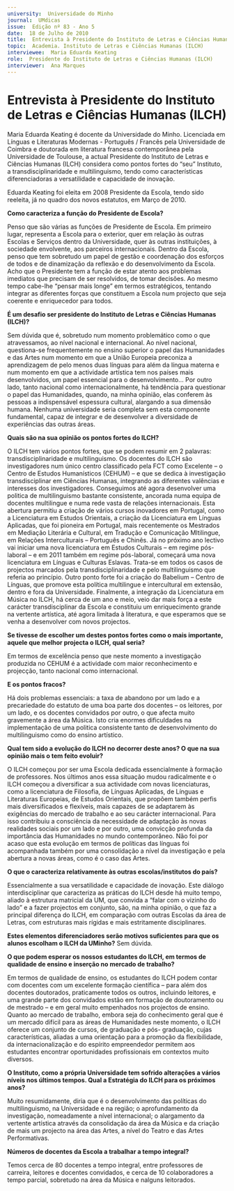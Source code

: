 ```yaml
---
university:  Universidade do Minho
journal:  UMdicas
issue:  Edição nº 83 - Ano 5
date:  18 de Julho de 2010
title:  Entrevista à Presidente do Instituto de Letras e Ciências Humanas (ILCH)
topic:  Academia. Instituto de Letras e Ciências Humanas (ILCH)
interviewee:  Maria Eduarda Keating
role:  Presidente do Instituto de Letras e Ciências Humanas (ILCH)
interviewer:  Ana Marques
--- 
```


# Entrevista à Presidente do Instituto de Letras e Ciências Humanas (ILCH) 

Maria Eduarda Keating é docente da Universidade do Minho.
Licenciada em Línguas e Literaturas Modernas - Português / Francês pela Universidade de Coimbra e doutorada em literatura francesa contemporânea pela Universidade de Toulouse, a actual Presidente do Instituto de Letras e Ciências Humanas (ILCH) considera como pontos fortes do “seu” Instituto, a transdisciplinaridade e multilinguismo, tendo como características diferenciadoras a versatilidade e capacidade de inovação.
 
Eduarda Keating foi eleita em 2008 Presidente da Escola, tendo sido reeleita, já no quadro dos novos estatutos, em Março de 2010.


**Como caracteriza a função do Presidente de Escola?**

Penso que são várias as funções de Presidente de Escola. Em primeiro lugar, representa a Escola para o exterior, quer em relação às outras Escolas e Serviços dentro da Universidade, quer às outras instituições, à sociedade envolvente, aos parceiros internacionais.
Dentro da Escola, penso que tem sobretudo um papel de gestão e coordenação dos esforços de todos e de dinamização da reflexão e do desenvolvimento da Escola. Acho que o Presidente tem a função de estar atento aos problemas imediatos que precisam de ser resolvidos, de tomar decisões. Ao mesmo tempo cabe-lhe “pensar mais longe” em termos estratégicos, tentando integrar as diferentes forças que constituem a Escola num projecto que seja coerente e enriquecedor para todos.
 

**É um desafio ser presidente do Instituto de Letras e Ciências Humanas (ILCH)?**

Sem dúvida que é, sobretudo num momento problemático como o que atravessamos, ao nível nacional e internacional. Ao nível nacional, questiona-se frequentemente no ensino superior o papel das Humanidades e das Artes num momento em que a União Europeia preconiza a aprendizagem de pelo menos duas línguas para além da língua materna e num momento em que a actividade artística tem nos países mais desenvolvidos, um papel essencial para o desenvolvimento… Por outro lado, tanto nacional como internacionalmente, há tendência para questionar o papel das Humanidades, quando, na minha opinião, elas conferem às pessoas a indispensável espessura cultural, alargando a sua dimensão humana. Nenhuma universidade seria completa sem esta componente fundamental, capaz de integrar e de desenvolver a diversidade de experiências das outras áreas.
 

**Quais são na sua opinião os pontos fortes do ILCH?**

O ILCH tem vários pontos fortes, que se podem resumir em 2 palavras: transdisciplinaridade e multilinguismo. Os docentes do ILCH são investigadores num único centro classificado pela FCT como Excelente – o Centro de Estudos Humanísticos (CEHUM) – e que se dedica à investigação transdisciplinar em Ciências Humanas, integrando as diferentes valências e interesses dos investigadores.
Conseguimos até agora desenvolver uma politica de multilinguismo bastante consistente, ancorada numa equipa de docentes multilingue e numa rede vasta de relações internacionais. Esta abertura permitiu a criação de vários cursos inovadores em Portugal, como a Licenciatura em Estudos Orientais, a criação da Licenciatura em Línguas Aplicadas, que foi pioneira em Portugal, mais recentemente os Mestrados em Mediação Literária e Cultural, em Tradução e Comunicação Mltilingue, em Relações Interculturais – Português e Chinês. Já no próximo ano lectivo vai iniciar uma nova licenciatura em Estudos Culturais – em regime pós-laboral – e em 2011 também em regime pós-laboral, começará uma nova licenciatura em Línguas e Culturas Eslavas.
Trata-se em todos os casos de projectos marcados pela transdisciplinaridade e pelo multilinguismo que referia ao princípio. Outro ponto forte foi a criação do Babelium – Centro de Línguas, que promove esta política multilingue e intercultural em extensão, dentro e fora da Universidade.
Finalmente, a integração da Licenciatura em Música no ILCH, há cerca de um ano e meio, veio dar mais força a este carácter transdisciplinar da Escola e constituiu um enriquecimento grande na vertente artística, até agora limitada à literatura, e que esperamos que se venha a desenvolver com novos projectos.
 

**Se tivesse de escolher um destes pontos fortes como o mais importante, aquele que melhor projecta o ILCH, qual seria?**

Em termos de excelência penso que neste momento a investigação produzida no CEHUM é a actividade com maior reconhecimento e projecção, tanto nacional como internacional.
 

**E os pontos fracos?**

Há dois problemas essenciais: a taxa de abandono por um lado e a precariedade do estatuto de uma boa parte dos docentes – os leitores, por um lado, e os docentes convidados por outro, o que afecta muito gravemente a área da Música. Isto cria enormes dificuldades na implementação de uma politica consistente tanto de desenvolvimento do multilinguismo como do ensino artístico.
 

**Qual tem sido a evolução do ILCH no decorrer deste anos? O que na sua opinião mais o tem feito evoluir?**

O ILCH começou por ser uma Escola dedicada essencialmente à formação de professores.
Nos últimos anos essa situação mudou radicalmente e o ILCH começou a diversificar a sua actividade com novas licenciaturas, como a licenciatura de Filosofia, de Línguas Aplicadas, de Línguas e Literaturas Europeias, de Estudos Orientais, que propõem também perfis mais diversificados e flexíveis, mais capazes de se adaptarem às exigências do mercado de trabalho e ao seu carácter internacional.
Para isso contribuiu a consciência da necessidade de adaptação às novas realidades sociais por um lado e por outro, uma convicção profunda da importância das Humanidades no mundo contemporâneo. Não foi por acaso que esta evolução em termos de políticas das línguas foi acompanhada também por uma consolidação a nível da investigação e pela abertura a novas áreas, como é o caso das Artes.
 

**O que o caracteriza relativamente às outras escolas/institutos do país?**

Essencialmente a sua versatilidade e capacidade de inovação. Este diálogo interdisciplinar que caracteriza as práticas do ILCH desde há muito tempo, aliado à estrutura matricial da UM, que convida a “falar com o vizinho do lado” e a fazer projectos em conjunto, são, na minha opinião, o que faz a principal diferença do ILCH, em comparação com outras Escolas da área de Letras, com estruturas mais rígidas e mais estritamente disciplinares.
 

**Estes elementos diferenciadores serão motivos suficientes para que os alunos escolham o ILCH da UMinho?**
Sem dúvida.
 

**O que podem esperar os nossos estudantes do ILCH, em termos de qualidade de ensino e inserção no mercado de trabalho?**

Em termos de qualidade de ensino, os estudantes do ILCH podem contar com docentes com um excelente formação científica – para além dos docentes doutorados, praticamente todos os outros, incluindo leitores, e uma grande parte dos convidados estão em formação de doutoramento ou de mestrado – e em geral muito empenhados nos projectos de ensino. Quanto ao mercado de trabalho, embora seja do conhecimento geral que é um mercado difícil para as áreas de Humanidades neste momento, o ILCH oferece um conjunto de cursos, de graduação e pós- graduação, cujas características, aliadas a uma orientação para a promoção da flexibilidade, da internacionalização e do espírito empreendedor permitem aos estudantes encontrar oportunidades profissionais em contextos muito diversos.
 

**O Instituto, como a própria Universidade tem sofrido alterações a vários níveis nos últimos tempos. Qual a Estratégia do ILCH para os próximos anos?**

Muito resumidamente, diria que é o desenvolvimento das políticas do multilinguismo, na Universidade e na região; o aprofundamento da investigação, nomeadamente a nível internacional; o alargamento da vertente artística através da consolidação da área da Música e da criação de mais um projecto na área das Artes, a nível do Teatro e das Artes Performativas.
 

**Números de docentes da Escola a trabalhar a tempo integral?**

Temos cerca de 80 docentes a tempo integral, entre professores de carreira, leitores e docentes convidados, e cerca de 10 colaboradores a tempo parcial, sobretudo na área da Música e nalguns leitorados.

